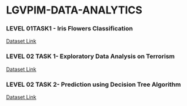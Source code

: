 # LGVPIM-DATA-ANALYTICS

### LEVEL 01TASK1 - Iris Flowers Classification
[Dataset Link](https://archive.ics.uci.edu/ml/machine-learning-databases/iris/iris.data)

### LEVEL 02 TASK 1- Exploratory Data Analysis on Terrorism
[Dataset Link](https://bit.ly/2TK5Xn5)

### LEVEL 02 TASK 2- Prediction using Decision Tree Algorithm
[Dataset Link](https://archive.ics.uci.edu/ml/machine-learning-databases/iris/iris.data)
